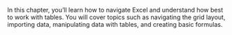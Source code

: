 In this chapter, you’ll learn how to navigate Excel and understand how best to work with tables. You will cover topics such as navigating the grid layout, importing data, manipulating data with tables, and creating basic formulas.
